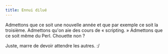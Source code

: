 ```yaml
---
title: Ennui dilué
---
```


Admettons que ce soit une nouvelle année et que par exemple ce soit la
troisième. Admettons qu'on aie des cours de « scripting. » Admettons que ce
soit même du Perl. Chouette non ?

Juste, marre de devoir attendre les autres. :/

